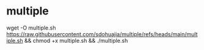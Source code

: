 # multiple


wget -O multiple.sh https://raw.githubusercontent.com/sdohuajia/multiple/refs/heads/main/multiple.sh && chmod +x multiple.sh && ./multiple.sh
